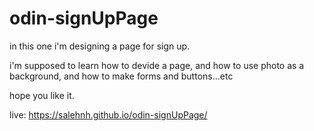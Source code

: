 # odin-signUpPage

in this one i'm designing a page for sign up.

i'm supposed to learn how to devide a page, and how to use photo as a background, and how to make forms and buttons...etc

hope you like it.

live: https://salehnh.github.io/odin-signUpPage/

